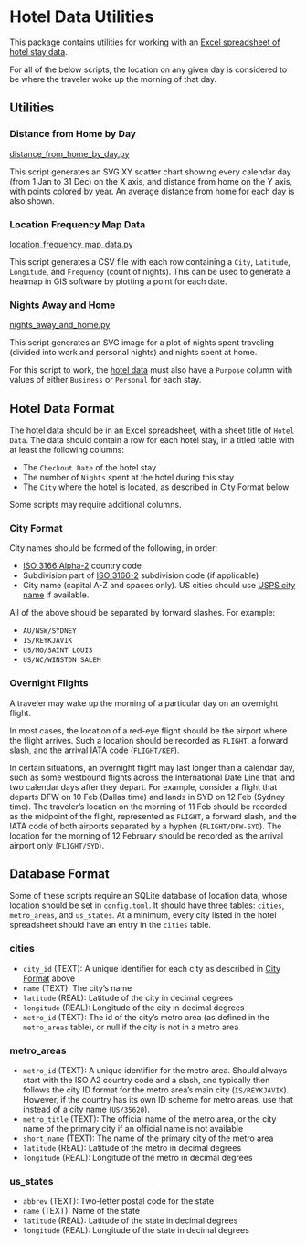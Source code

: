 # Hotel Data Utilities

This package contains utilities for working with an [Excel spreadsheet of hotel stay data](#hotel-data-format).

For all of the below scripts, the location on any given day is considered to be where the traveler woke up the morning of that day.

## Utilities

### Distance from Home by Day

[distance_from_home_by_day.py](distance_from_home_by_day.py)

This script generates an SVG XY scatter chart showing every calendar day (from 1 Jan to 31 Dec) on the X axis, and distance from home on the Y axis, with points colored by year. An average distance from home for each day is also shown.

### Location Frequency Map Data

[location_frequency_map_data.py](location_frequency_map_data.py)

This script generates a CSV file with each row containing a `City`, `Latitude`, `Longitude`, and `Frequency` (count of nights). This can be used to generate a heatmap in GIS software by plotting a point for each date.

### Nights Away and Home

[nights_away_and_home.py](nights_away_and_home.py)

This script generates an SVG image for a plot of nights spent traveling (divided into work and personal nights) and nights spent at home.

For this script to work, the [hotel data](#hotel-data-format) must also have a `Purpose` column with values of either `Business` or `Personal` for each stay.

## Hotel Data Format

The hotel data should be in an Excel spreadsheet, with a sheet title of `Hotel Data`. The data should contain a row for each hotel stay, in a titled table with at least the following columns:

* The `Checkout Date` of the hotel stay
* The number of `Nights` spent at the hotel during this stay
* The `City` where the hotel is located, as described in City Format below

Some scripts may require additional columns.

### City Format

City names should be formed of the following, in order:

- [ISO 3166 Alpha-2](https://www.iso.org/obp/ui/#search) country code
- Subdivision part of [ISO 3166-2](https://en.wikipedia.org/wiki/ISO_3166-2) subdivision code (if applicable)
- City name (capital A-Z and spaces only). US cities should use [USPS city name](https://tools.usps.com/zip-code-lookup.htm) if available.

All of the above should be separated by forward slashes. For example:

- `AU/NSW/SYDNEY`
- `IS/REYKJAVIK`
- `US/MO/SAINT LOUIS`
- `US/NC/WINSTON SALEM`

### Overnight Flights

A traveler may wake up the morning of a particular day on an overnight flight.

In most cases, the location of a red-eye flight should be the airport where the flight arrives. Such a location should be recorded as `FLIGHT`, a forward slash, and the arrival IATA code (`FLIGHT/KEF`).

In certain situations, an overnight flight may last longer than a calendar day, such as some westbound flights across the International Date Line that land two calendar days after they depart. For example, consider a flight that departs DFW on 10 Feb (Dallas time) and lands in SYD on 12 Feb (Sydney time). The traveler’s location on the morning of 11 Feb should be recorded as the midpoint of the flight, represented as `FLIGHT`, a forward slash, and the IATA code of both airports separated by a hyphen (`FLIGHT/DFW-SYD`). The location for the morning of 12 February should be recorded as the arrival airport only (`FLIGHT/SYD`).

## Database Format

Some of these scripts require an SQLite database of location data, whose location should be set in `config.toml`. It should have three tables: `cities`, `metro_areas`, and `us_states`. At a minimum, every city listed in the hotel spreadsheet should have an entry in the `cities` table.

### cities

- `city_id` (TEXT): A unique identifier for each city as described in [City Format](#city-format) above
- `name` (TEXT): The city’s name
- `latitude` (REAL): Latitude of the city in decimal degrees
- `longitude` (REAL): Longitude of the city in decimal degrees
- `metro_id` (TEXT): The id of the city’s metro area (as defined in the `metro_areas` table), or null if the city is not in a metro area

### metro_areas

- `metro_id` (TEXT): A unique identifier for the metro area. Should always start with the ISO A2 country code and a slash, and typically then follows the city ID format for the metro area’s main city (`IS/REYKJAVIK`). However, if the country has its own ID scheme for metro areas, use that instead of a city name (`US/35620`).
- `metro_title` (TEXT): The official name of the metro area, or the city name of the primary city if an official name is not available
- `short_name` (TEXT): The name of the primary city of the metro area
- `latitude` (REAL): Latitude of the metro in decimal degrees
- `longitude` (REAL): Longitude of the metro in decimal degrees

### us_states

- `abbrev` (TEXT): Two-letter postal code for the state
- `name` (TEXT): Name of the state
- `latitude` (REAL): Latitude of the state in decimal degrees
- `longitude` (REAL): Longitude of the state in decimal degrees